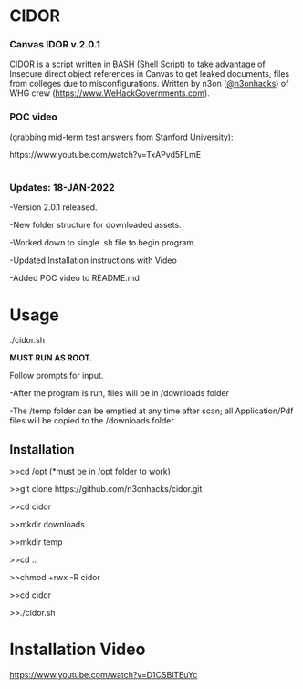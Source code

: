 <h1>CIDOR</h1> 
<h3>Canvas IDOR v.2.0.1</h3>

CIDOR is a script written in BASH (Shell Script) to take advantage of Insecure direct object references in Canvas to get leaked documents, files from colleges due to misconfigurations. Written by n3on (<a href="https://www.twitter.com/@n3onhacks">@n3onhacks</a>) of WHG crew (https://www.WeHackGovernments.com).

<h3>POC video</h3><p>
(grabbing mid-term test answers from Stanford University):<p>
 https://www.youtube.com/watch?v=TxAPvd5FLmE<p>
  
<h1></h1>
<h3>Updates: 18-JAN-2022</h3><p>
  
-Version 2.0.1 released.<p>
-New folder structure for downloaded assets.<p>
-Worked down to single .sh file to begin program.<p>
-Updated Installation instructions with Video<p>
-Added POC video to README.md<p>

<h1>Usage</h1>
  
./cidor.sh

<b>MUST RUN AS ROOT.</b><p>

Follow prompts for input.<p>
-After the program is run, files will be in /downloads folder<p>
-The /temp folder can be emptied at any time after scan; all Application/Pdf files will be copied to the /downloads folder.<p>

<h2>Installation</h2>
>>cd /opt  (*must be in /opt folder to work)<p><p>
>>git clone https://github.com/n3onhacks/cidor.git<p>
>>cd cidor<p>
>>mkdir downloads<p>
>>mkdir temp<p>
>>cd ..<p>
>>chmod +rwx -R cidor<p>
>>cd cidor<p>
>>./cidor.sh<p>

<h1>Installation Video</h1>

https://www.youtube.com/watch?v=D1CSBlTEuYc
